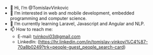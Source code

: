 - 👋 Hi, I’m @TomislavVinkovic
- 👀 I’m interested in web and mobile development, embedded programming and computer science.
- 🌱 I’m currently learning Laravel, Javascript and Angular and NLP.
- 📫 How to reach me:
    - E-mail: tvinkovi03@gmail.com
    - LinkedIn: (https://hr.linkedin.com/in/tomislav-vinkovi%C4%87-70a8b0249?trk=people-guest_people_search-card)

<!---
TomislavVinkovic/TomislavVinkovic is a ✨ special ✨ repository because its `README.md` (this file) appears on your GitHub profile.
You can click the Preview link to take a look at your changes.
--->
